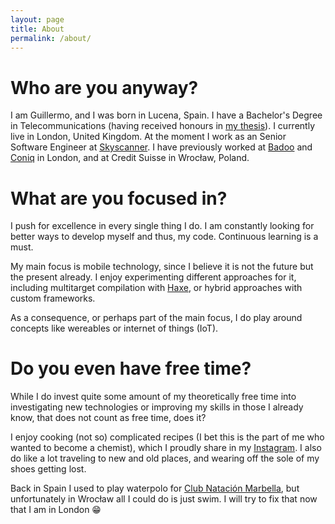 ```yaml
---
layout: page
title: About
permalink: /about/
---
```


# Who are you anyway?

I am Guillermo, and I was born in Lucena, Spain. I have a Bachelor's Degree in Telecommunications (having received honours in [my thesis](https://github.com/wiyarmir/GeoNoise)). I currently live in London, United Kingdom. At the moment I work as an Senior Software Engineer at [Skyscanner](https://www.skyscanner.net/media/about-skyscanner). I have previously worked at [Badoo](https://corp.badoo.com) and [Coniq](http://coniq.com/) in London, and at Credit Suisse in Wrocław, Poland.

# What are you focused in?

I push for excellence in every single thing I do. I am constantly looking for better ways to develop myself and thus, my code. Continuous learning is a must.

My main focus is mobile technology, since I believe it is not the future but the present already. I enjoy experimenting different approaches for it, including multitarget compilation with [Haxe](http://haxe.org/), or hybrid approaches with custom frameworks.

As a consequence, or perhaps part of the main focus, I do play around concepts like wereables or internet of things (IoT).

# Do you even have free time?

While I do invest quite some amount of my theoretically free time into investigating new technologies or improving my skills in those I already know, that does not count as free time, does it?

I enjoy cooking (not so) complicated recipes (I bet this is the part of me who wanted to become a chemist), which I proudly share in my [Instagram](https://instagram.com/wiyarmir). I also do like a lot traveling to new and old places,
and wearing off the sole of my shoes getting lost.

Back in Spain I used to play waterpolo for [Club Natación Marbella](http://www.cnmarbella.es/), but unfortunately in Wrocław all I could do is just swim. I will try to fix that now that I am in London 😁
